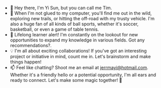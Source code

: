 - 👋 Hey there, I'm Yi Sun, but you can call me Tim.
- 🌄 When I'm not glued to my computer, you'll find me out in the wild, exploring new trails, or hitting the off-road with my trusty vehicle. I'm also a huge fan of all kinds of ball sports, whether it's soccer, basketball, or even a game of table tennis.
- 🌱 Lifelong learner alert! I'm constantly on the lookout for new opportunities to expand my knowledge in various fields. Got any recommendations?.
- 💡 I'm all about exciting collaborations! If you've got an interesting project or initiative in mind, count me in. Let's brainstorm and make things happen!
- 📫 Feel like chatting? Shoot me an email at jerrmayi@hotmail.com. Whether it's a friendly hello or a potential opportunity, I'm all ears and ready to connect. Let's make some magic together! 🚀

<!---
sanjieyu/sanjieyu is a ✨ special ✨ repository because its `README.md` (this file) appears on your GitHub profile.
You can click the Preview link to take a look at your changes.
--->
